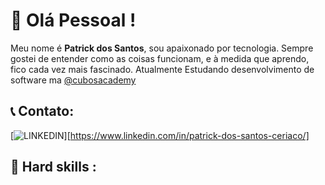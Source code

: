 # 🚀 Olá Pessoal ! 
Meu nome é **Patrick dos Santos**, sou apaixonado por tecnologia. Sempre gostei de entender como as coisas funcionam, e à medida que aprendo, fico cada vez mais fascinado.
Atualmente Estudando desenvolvimento de software ma [@cubosacademy](https://cubos.academy/)

## 📞 Contato: 
[![LINKEDIN](https://img.shields.io/badge/Coursera-0056D2?style=for-the-badge&logo=Coursera&logoColor=white)][https://www.linkedin.com/in/patrick-dos-santos-ceriaco/]

## 🚨 Hard skills :


